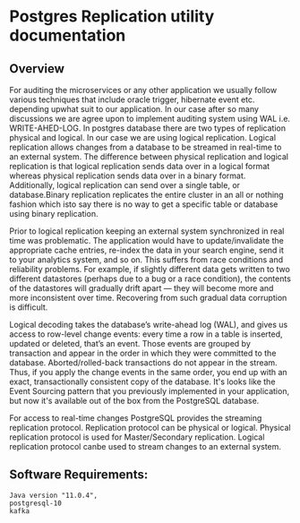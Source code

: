 # Postgres Replication utility documentation 

## Overview     
For auditing the microservices or any other application we usually follow various techniques that include oracle trigger, hibernate event etc. depending upwhat suit to our application. In our case after so many discussions we are agree upon to implement auditing system using WAL i.e. WRITE-AHED-LOG. In postgres database there are two types of replication physical and logical. In our case we are using logical replication. Logical replication allows changes from a database to be streamed in real-time to an external system. The difference between physical replication and logical replication is that logical replication sends data over in a logical format whereas physical replication sends data over in a binary format. Additionally, logical replication can send over a single table, or database.Binary replication replicates the entire cluster in an all or nothing fashion which isto say there is no way to get a specific table or database using binary replication.

Prior to logical replication keeping an external system synchronized in real time was problematic. The application would have to update/invalidate the appropriate cache entries, re-index the data in your search engine, send it to your analytics system, and so on. This suffers from race conditions and reliability problems. For example, if slightly different data gets written to two different datastores (perhaps due to a bug or a race condition), the contents of the datastores will gradually drift apart — they will become more and more inconsistent over time. Recovering from such gradual data corruption is difficult.

Logical decoding takes the database’s write-ahead log (WAL), and gives us access to row-level change events: every time a row in a table is inserted, updated or deleted, that’s an event. Those events are grouped by transaction and appear in the order in which they were committed to the database. Aborted/rolled-back transactions do not appear in the stream. Thus, if you apply the change events in the same order, you end up with an exact, transactionally consistent copy of the database. It's looks like the Event Sourcing pattern that you previously implemented in your application, but now it's available out of the box from the PostgreSQL database.

For access to real-time changes PostgreSQL provides the streaming replication protocol. Replication protocol can be physical or logical. Physical replication protocol is used for Master/Secondary replication. Logical replication protocol canbe used to stream changes to an external system.

## Software Requirements:
```
Java version "11.0.4",
postgresql-10
kafka
```

